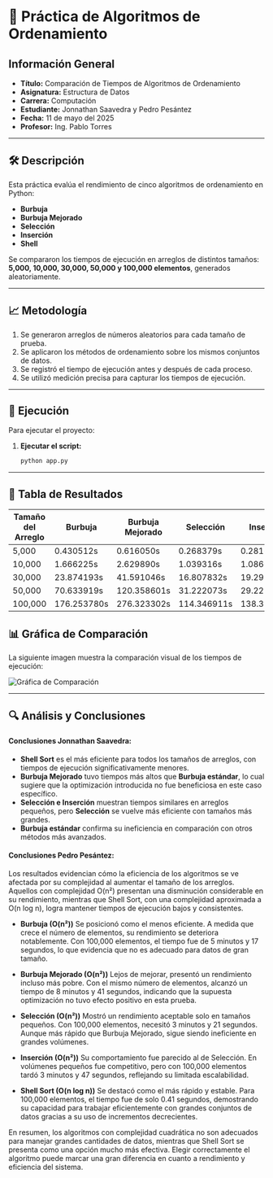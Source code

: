# 📌 Práctica de Algoritmos de Ordenamiento  

## Información General  
- **Título:** Comparación de Tiempos de Algoritmos de Ordenamiento  
- **Asignatura:** Estructura de Datos  
- **Carrera:** Computación  
- **Estudiante:** Jonnathan Saavedra y Pedro Pesántez
- **Fecha:** 11 de mayo del 2025
- **Profesor:** Ing. Pablo Torres  

---

## 🛠️ Descripción  
Esta práctica evalúa el rendimiento de cinco algoritmos de ordenamiento en Python:  
- **Burbuja**  
- **Burbuja Mejorado**  
- **Selección**  
- **Inserción**  
- **Shell**  

Se compararon los tiempos de ejecución en arreglos de distintos tamaños: **5,000, 10,000, 30,000, 50,000 y 100,000 elementos**, generados aleatoriamente.

---

## 📈 Metodología  
1. Se generaron arreglos de números aleatorios para cada tamaño de prueba.  
2. Se aplicaron los métodos de ordenamiento sobre los mismos conjuntos de datos.  
3. Se registró el tiempo de ejecución antes y después de cada proceso.  
4. Se utilizó medición precisa para capturar los tiempos de ejecución.  

---

## 🚀 Ejecución  
Para ejecutar el proyecto:  

1. **Ejecutar el script:**  
   
   ```bash  
   python app.py  
---
## 📑 Tabla de Resultados  

| Tamaño del Arreglo | Burbuja | Burbuja Mejorado | Selección | Inserción | Shell |
|--------------------|---------|------------------|-----------|-----------|--------|
| 5,000 | 0.430512s | 0.616050s | 0.268379s | 0.281681s | **0.006449s** |
| 10,000 | 1.666225s | 2.629890s | 1.039316s | 1.086095s | **0.014736s** |
| 30,000 | 23.874193s | 41.591046s | 16.807832s | 19.298807s | **0.094822s** |
| 50,000 | 70.633919s | 120.358601s | 31.222073s | 29.222461s | **0.111307s** |
| 100,000 | 176.253780s | 276.323302s | 114.346911s | 138.392213s | **0.442078s** |

## 📊 Gráfica de Comparación  
La siguiente imagen muestra la comparación visual de los tiempos de ejecución:  

![Gráfica de Comparación](https://github.com/user-attachments/assets/9e731f31-d567-427a-a5be-1143d1b764b3)  

---

## 🔍 Análisis y Conclusiones  
#### Conclusiones Jonnathan Saavedra:
- **Shell Sort** es el más eficiente para todos los tamaños de arreglos, con tiempos de ejecución significativamente menores.  
- **Burbuja Mejorado** tuvo tiempos más altos que **Burbuja estándar**, lo cual sugiere que la optimización introducida no fue beneficiosa en este caso específico.  
- **Selección e Inserción** muestran tiempos similares en arreglos pequeños, pero **Selección** se vuelve más eficiente con tamaños más grandes.  
- **Burbuja estándar** confirma su ineficiencia en comparación con otros métodos más avanzados.  
#### Conclusiones Pedro Pesántez:
Los resultados evidencian cómo la eficiencia de los algoritmos se ve afectada por su complejidad al aumentar el tamaño de los arreglos. Aquellos con complejidad O(n²) presentan una disminución considerable en su rendimiento, mientras que Shell Sort, con una complejidad aproximada a O(n log n), logra mantener tiempos de ejecución bajos y consistentes.

- **Burbuja (O(n²))**
Se posicionó como el menos eficiente. A medida que crece el número de elementos, su rendimiento se deteriora notablemente. Con 100,000 elementos, el tiempo fue de 5 minutos y 17 segundos, lo que evidencia que no es adecuado para datos de gran tamaño.

- **Burbuja Mejorado (O(n²))**
Lejos de mejorar, presentó un rendimiento incluso más pobre. Con el mismo número de elementos, alcanzó un tiempo de 8 minutos y 41 segundos, indicando que la supuesta optimización no tuvo efecto positivo en esta prueba.

- **Selección (O(n²))**
Mostró un rendimiento aceptable solo en tamaños pequeños. Con 100,000 elementos, necesitó 3 minutos y 21 segundos. Aunque más rápido que Burbuja Mejorado, sigue siendo ineficiente en grandes volúmenes.

- **Inserción (O(n²))**
Su comportamiento fue parecido al de Selección. En volúmenes pequeños fue competitivo, pero con 100,000 elementos tardó 3 minutos y 47 segundos, reflejando su limitada escalabilidad.

- **Shell Sort (O(n log n))**
Se destacó como el más rápido y estable. Para 100,000 elementos, el tiempo fue de solo 0.41 segundos, demostrando su capacidad para trabajar eficientemente con grandes conjuntos de datos gracias a su uso de incrementos decrecientes.

En resumen, los algoritmos con complejidad cuadrática no son adecuados para manejar grandes cantidades de datos, mientras que Shell Sort se presenta como una opción mucho más efectiva. Elegir correctamente el algoritmo puede marcar una gran diferencia en cuanto a rendimiento y eficiencia del sistema.

